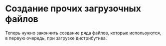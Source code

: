 # Создание прочих загрузочных файлов

Теперь нужно закончить создание ряда файлов, которые используются, в первую очередь, при загрузке дистрибутива.
